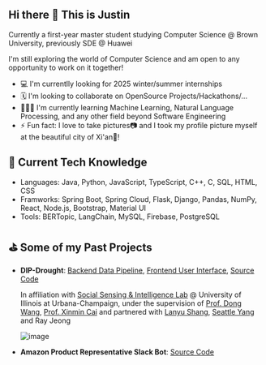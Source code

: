 ## Hi there 👋 This is Justin

Currently a first-year master student studying Computer Science @ Brown University, previously SDE @ Huawei

I'm still exploring the world of Computer Science and am open to any opportunity to work on it together!

- 💻 I'm currentlly looking for 2025 winter/summer internships
- 🗓 I'm looking to collaborate on OpenSource Projects/Hackathons/...
- 👨🏻‍💻 I'm currently learning Machine Learning, Natural Language Processing, and any other field beyond Software Engineering
- ⚡️ Fun fact: I love to take pictures📷 and I took my profile picture myself at the beautiful city of Xi'an🌇!


## 🚀 Current Tech Knowledge

- Languages: Java, Python, JavaScript, TypeScript, C++, C, SQL, HTML, CSS
- Framworks: Spring Boot, Spring Cloud, Flask, Django, Pandas, NumPy, React, Node.js, Bootstrap, Material UI
- Tools: BERTopic, LangChain, MySQL, Firebase, PostgreSQL


## ⛳️ Some of my Past Projects

- **DIP-Drought**: [Backend Data Pipeline](https://sslabgpu2.ischool.illinois.edu/), [Frontend User Interface](https://droughtweb.web.illinois.edu/), [Source Code](https://github.com/ShangLanyu/droughwebsite)

  In affiliation with [Social Sensing & Intelligence Lab](https://www.wangdong.org/sslab/index.html) @ University of Illinois at Urbana-Champaign, under the supervision of [Prof. Dong Wang](https://www.wangdong.org/), [Prof. Xinmin Cai](https://www.linkedin.com/in/ximing-cai-624a9a12/) and partnered with [Lanyu Shang](https://www.linkedin.com/in/shanglanyu/), [Seattle Yang](https://www.linkedin.com/in/ruozhen-yang/) and Ray Jeong

  ![image](https://github.com/user-attachments/assets/1b05defa-c936-45f9-ad9a-0dee7c223b96)

- **Amazon Product Representative Slack Bot**: [Source Code](https://github.com/JustinXre2020/ChatBot)


<!-- Hello From Github-->
